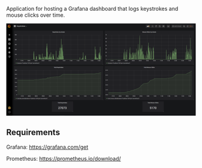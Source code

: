 Application for hosting a Grafana dashboard that logs keystrokes and mouse clicks over time.

![Example dashboard](https://github.com/mchernoff/ActivityLog/blob/master/activitylog.png)

## Requirements

Grafana: https://grafana.com/get

Prometheus: https://prometheus.io/download/

